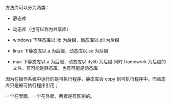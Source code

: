 方法库可以分为两类：

- 静态库
- 动态库（也可以称为共享库）

- windows 下静态库以.lib 为后缀，动态库以.dll 为后缀
- linux 下静态库以.a 为后缀，动态库以.so 为后缀
- mac 下静态库以.a 为后缀，动态库以.dylib 为后缀;同时.framework 为后缀的文件，有可能是静态库，也有可能是动态库

因为在操作系统中运行的是可执行程序，静态库会 copy 到可执行程序中，而动态库只是被可执行程序引用；

一个在里面，一个在外面，两者是有区别的。
